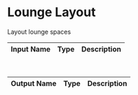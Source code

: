 

# Lounge Layout

Layout lounge spaces

|Input Name|Type|Description|
|---|---|---|


<br>

|Output Name|Type|Description|
|---|---|---|

